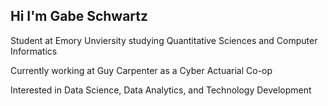 ## Hi I'm Gabe Schwartz

Student at Emory Unviersity studying Quantitative Sciences and Computer Informatics

Currently working at Guy Carpenter as a Cyber Actuarial Co-op

Interested in Data Science, Data Analytics, and Technology Development
